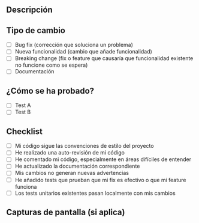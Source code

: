 ## Descripción

<!-- Describe los cambios realizados en este PR -->

## Tipo de cambio

- [ ] Bug fix (corrección que soluciona un problema)
- [ ] Nueva funcionalidad (cambio que añade funcionalidad)
- [ ] Breaking change (fix o feature que causaría que funcionalidad existente no funcione como se espera)
- [ ] Documentación

## ¿Cómo se ha probado?

<!-- Describe las pruebas realizadas -->

- [ ] Test A
- [ ] Test B

## Checklist

- [ ] Mi código sigue las convenciones de estilo del proyecto
- [ ] He realizado una auto-revisión de mi código
- [ ] He comentado mi código, especialmente en áreas difíciles de entender
- [ ] He actualizado la documentación correspondiente
- [ ] Mis cambios no generan nuevas advertencias
- [ ] He añadido tests que prueban que mi fix es efectivo o que mi feature funciona
- [ ] Los tests unitarios existentes pasan localmente con mis cambios

## Capturas de pantalla (si aplica)

<!-- Añade capturas si los cambios son visuales -->
